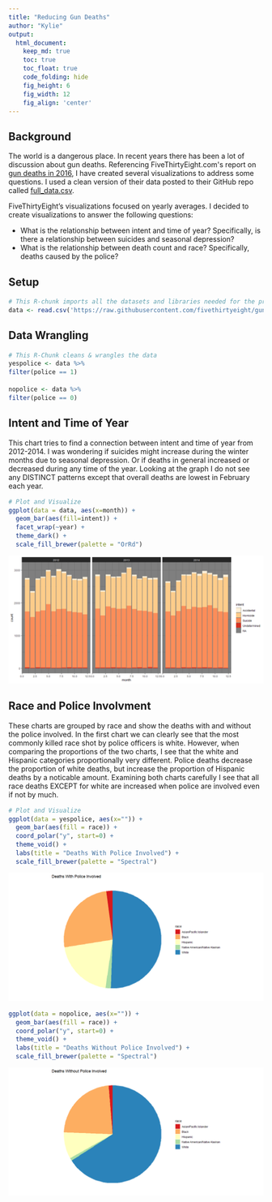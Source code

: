 ```yaml
---
title: "Reducing Gun Deaths"
author: "Kylie"
output:
  html_document:  
    keep_md: true
    toc: true
    toc_float: true
    code_folding: hide
    fig_height: 6
    fig_width: 12
    fig_align: 'center'
---
```


## Background

The world is a dangerous place. In recent years there has been a lot of discussion about gun deaths. Referencing FiveThirtyEight.com's report on [gun deaths in 2016](https://fivethirtyeight.com/features/gun-deaths/), I have created several visualizations to address some questions. I used a clean version of their data posted to their GitHub repo called [full_data.csv](https://github.com/fivethirtyeight/guns-data).

FiveThirtyEight’s visualizations focused on yearly averages. I decided to create visualizations to answer the following questions:
- What is the relationship between intent and time of year? Specifically, is there a relationship between suicides and seasonal depression?
- What is the relationship between death count and race? Specifically, deaths caused by the police? 


## Setup
```r
# This R-chunk imports all the datasets and libraries needed for the project
data <- read.csv('https://raw.githubusercontent.com/fivethirtyeight/guns-data/master/full_data.csv')
```

## Data Wrangling
```r
# This R-Chunk cleans & wrangles the data
yespolice <- data %>%
filter(police == 1)

nopolice <- data %>%
filter(police == 0)
```

## Intent and Time of Year
This chart tries to find a connection between intent and time of year from 2012-2014. I was wondering if suicides might increase during the winter months due to seasonal depression. Or if deaths in general increased or decreased during any time of the year. Looking at the graph I do not see any DISTINCT patterns except that overall deaths are lowest in February each year.


```r
# Plot and Visualize
ggplot(data = data, aes(x=month)) + 
  geom_bar(aes(fill=intent)) + 
  facet_wrap(~year) + 
  theme_dark() + 
  scale_fill_brewer(palette = "OrRd")
```

![](chart1-1.png)<!-- -->

## Race and Police Involvment

These charts are grouped by race and show the deaths with and without the police involved. In the first chart we can clearly see that the most commonly killed race shot by police officers is white. 
However, when comparing the proportions of the two charts, I see that the white and Hispanic categories proportionally very different. Police deaths decrease the proportion of white deaths, but increase the proportion of Hispanic deaths by a noticable amount. Examining both charts carefully I see that all race deaths EXCEPT for white are increased when police are involved even if not by much. 

```r
# Plot and Visualize
ggplot(data = yespolice, aes(x="")) + 
  geom_bar(aes(fill = race)) + 
  coord_polar("y", start=0) +
  theme_void() +
  labs(title = "Deaths With Police Involved") +
  scale_fill_brewer(palette = "Spectral")
```

![](chart2-1.png)<!-- -->

```r
ggplot(data = nopolice, aes(x="")) + 
  geom_bar(aes(fill = race)) + 
  coord_polar("y", start=0) +
  theme_void() +
  labs(title = "Deaths Without Police Involved") +
  scale_fill_brewer(palette = "Spectral")
```

![](chart3-1.png)<!-- -->




